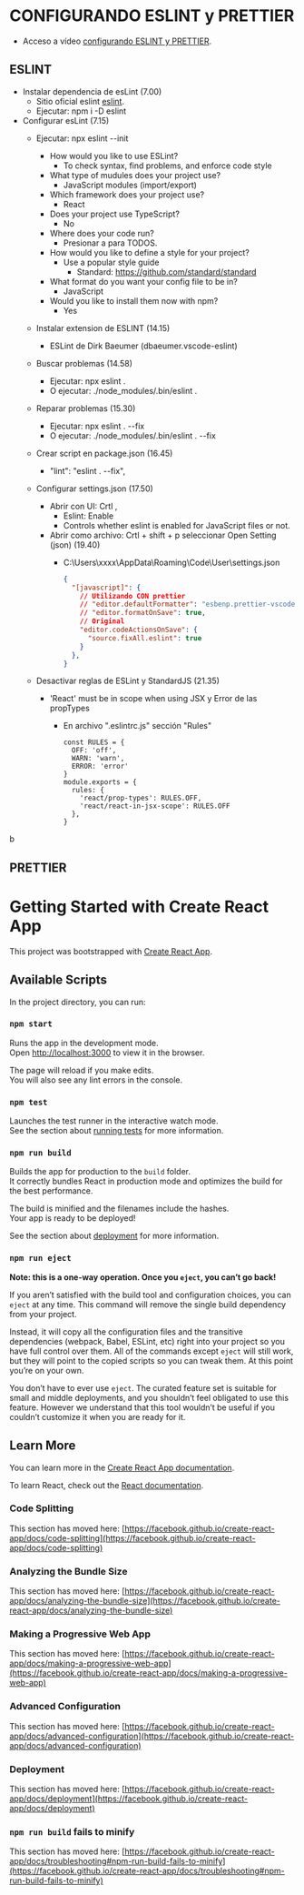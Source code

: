 # CONFIGURANDO ESLINT y PRETTIER
- Acceso a vídeo  [configurando ESLINT y PRETTIER](https://www.youtube.com/watch?v=EEDRcolSHms).
## ESLINT

- Instalar dependencia de esLint (7.00)
  - Sitio oficial eslint  [eslint](https://eslint.org/).
  - Ejecutar: npm i -D eslint
- Configurar esLint (7.15)
  - Ejecutar: npx eslint --init
	  - How would you like to use ESLint?
	    - To check syntax, find problems, and enforce code style
    - What type of mudules does your project use?
	    - JavaScript modules (import/export)
    - Which framework does your project use?
	    - React
    - Does your project use TypeScript?
	    - No
    - Where does your code run?
	    - Presionar a para TODOS.
    - How would you like to define a style for your project?
	    - Use a popular style guide
	      - Standard: https://github.com/standard/standard
    - What format do you want your config file to be in?
	    - JavaScript
    - Would you like to install them now with npm?
	    - Yes
  - Instalar extension de ESLINT (14.15)
	  - ESLint de Dirk Baeumer (dbaeumer.vscode-eslint)
  - Buscar problemas (14.58)
	  - Ejecutar: npx eslint .
	  - O ejecutar: ./node_modules/.bin/eslint .
  - Reparar problemas (15.30)
	  - Ejecutar: npx eslint . --fix
	  - O ejecutar: ./node_modules/.bin/eslint . --fix
  - Crear script en package.json (16.45)
	  - "lint": "eslint . --fix",
  - Configurar settings.json (17.50)
	  - Abrir con UI: Crtl ,
	    - Eslint: Enable
	    - Controls whether eslint is enabled for JavaScript files or not.
	  - Abrir como archivo: Crtl + shift + p seleccionar Open Setting (json) (19.40)
	    - C:\Users\xxxx\AppData\Roaming\Code\User\settings.json

          ```json
          {
            "[javascript]": {
              // Utilizando CON prettier
              // "editor.defaultFormatter": "esbenp.prettier-vscode",
              // "editor.formatOnSave": true,
              // Original
              "editor.codeActionsOnSave": {
                "source.fixAll.eslint": true
              }
            },
          }
          ```

  - Desactivar reglas de ESLint y StandardJS (21.35)
	  - 'React' must be in scope when using JSX y Error de las propTypes
	    - En archivo ".eslintrc.js" sección "Rules"

          ```
          const RULES = {
            OFF: 'off',
            WARN: 'warn',
            ERROR: 'error'
          }
          module.exports = {
            rules: {
              'react/prop-types': RULES.OFF,
              'react/react-in-jsx-scope': RULES.OFF
            },
          }
          ```
b

## PRETTIER

# Getting Started with Create React App

This project was bootstrapped with [Create React App](https://github.com/facebook/create-react-app).

## Available Scripts

In the project directory, you can run:

### `npm start`

Runs the app in the development mode.\
Open [http://localhost:3000](http://localhost:3000) to view it in the browser.

The page will reload if you make edits.\
You will also see any lint errors in the console.

### `npm test`

Launches the test runner in the interactive watch mode.\
See the section about [running tests](https://facebook.github.io/create-react-app/docs/running-tests) for more information.

### `npm run build`

Builds the app for production to the `build` folder.\
It correctly bundles React in production mode and optimizes the build for the best performance.

The build is minified and the filenames include the hashes.\
Your app is ready to be deployed!

See the section about [deployment](https://facebook.github.io/create-react-app/docs/deployment) for more information.

### `npm run eject`

**Note: this is a one-way operation. Once you `eject`, you can’t go back!**

If you aren’t satisfied with the build tool and configuration choices, you can `eject` at any time. This command will remove the single build dependency from your project.

Instead, it will copy all the configuration files and the transitive dependencies (webpack, Babel, ESLint, etc) right into your project so you have full control over them. All of the commands except `eject` will still work, but they will point to the copied scripts so you can tweak them. At this point you’re on your own.

You don’t have to ever use `eject`. The curated feature set is suitable for small and middle deployments, and you shouldn’t feel obligated to use this feature. However we understand that this tool wouldn’t be useful if you couldn’t customize it when you are ready for it.

## Learn More

You can learn more in the [Create React App documentation](https://facebook.github.io/create-react-app/docs/getting-started).

To learn React, check out the [React documentation](https://reactjs.org/).

### Code Splitting

This section has moved here: [https://facebook.github.io/create-react-app/docs/code-splitting](https://facebook.github.io/create-react-app/docs/code-splitting)

### Analyzing the Bundle Size

This section has moved here: [https://facebook.github.io/create-react-app/docs/analyzing-the-bundle-size](https://facebook.github.io/create-react-app/docs/analyzing-the-bundle-size)

### Making a Progressive Web App

This section has moved here: [https://facebook.github.io/create-react-app/docs/making-a-progressive-web-app](https://facebook.github.io/create-react-app/docs/making-a-progressive-web-app)

### Advanced Configuration

This section has moved here: [https://facebook.github.io/create-react-app/docs/advanced-configuration](https://facebook.github.io/create-react-app/docs/advanced-configuration)

### Deployment

This section has moved here: [https://facebook.github.io/create-react-app/docs/deployment](https://facebook.github.io/create-react-app/docs/deployment)

### `npm run build` fails to minify

This section has moved here: [https://facebook.github.io/create-react-app/docs/troubleshooting#npm-run-build-fails-to-minify](https://facebook.github.io/create-react-app/docs/troubleshooting#npm-run-build-fails-to-minify)

